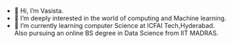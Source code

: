 - 👋 Hi, I’m Vasista.
- 👀 I’m deeply interested in the world of computing and Machine learning. 
- 🌱 I’m currently learning computer Science at ICFAI Tech,Hyderabad. Also pursuing an online BS degree in Data Science from IIT MADRAS.

<!---
Deva-Vasista/Deva-Vasista is a ✨ special ✨ repository because its `README.md` (this file) appears on your GitHub profile.
You can click the Preview link to take a look at your changes.
--->
